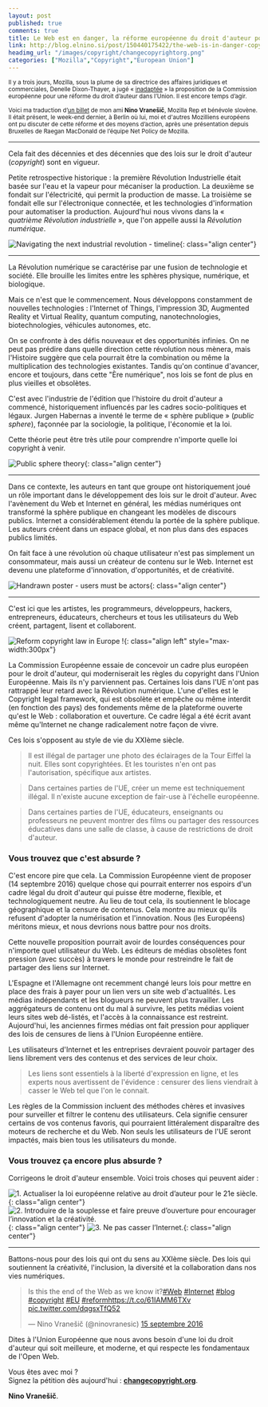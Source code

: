 ```yaml
---
layout: post
published: true
comments: true
title: Le Web est en danger, la réforme européenne du droit d'auteur pourrait tout casser.
link: http://blog.elnino.si/post/150440175422/the-web-is-in-danger-copyright-reform-can-break
headimg_url: "/images/copyright/changecopyrightorg.png"
categories: ["Mozilla","Copyright","European Union"]
---
```

<small>Il y a trois jours, Mozilla, sous la plume de sa directrice des affaires juridiques et commerciales, Denelle Dixon-Thayer, a jugé « [inadaptée](https://blog.mozilla.org/press-fr/2016/09/14/reforme-des-droits-dauteurs-dans-lunion-europeenne-une-proposition-non-adaptee/) » la proposition de la Commission européenne pour une réforme du droit d’auteur dans l’Union. Il est encore temps d’agir.</small>

<small>Voici ma traduction d’[un billet](http://blog.elnino.si/post/150440175422/the-web-is-in-danger-copyright-reform-can-break) de mon ami **Nino Vranešič**, Mozilla Rep et bénévole slovène. Il était présent, le week-end dernier, à Berlin où lui, moi et d'autres Mozilliens européens ont pu discuter de cette réforme et des moyens d’action, après une présentation depuis Bruxelles de Raegan MacDonald de l’équipe Net Policy de Mozilla.</small>

---

Cela fait des décennies et des décennies que des lois sur le droit d'auteur (*copyright*) sont en vigueur.

Petite retrospective historique : la première Révolution Industrielle était basée sur l'eau et la vapeur pour mécaniser la production. La deuxième se fondait sur l'électricité, qui permit la production de masse. La troisième se fondait elle sur l'électronique connectée, et les technologies d'information pour automatiser la production. Aujourd'hui nous vivons dans la « *quatrième Révolution industrielle* », que l'on appelle aussi la *Révolution numérique*.

![Navigating the next industrial revolution - timeline](/images/copyright/historic.png){: class="align center"}

---

La Révolution numérique se caractérise par une fusion de technologie et société. Elle brouille les limites entre les sphères physique, numérique, et biologique.

Mais ce n'est que le commencement. Nous développons constamment de nouvelles technologies : l'Internet of Things, l'impression 3D, Augmented Reality et Virtual Reality, quantum computing, nanotechnologies, biotechnologies, véhicules autonomes, etc.

On se confronte à des défis nouveaux et des opportunités infinies. On ne peut pas prédire dans quelle direction cette révolution nous mènera, mais l'Histoire suggère que cela pourrait être la combination ou même la multiplication des technologies existantes. Tandis qu'on continue d'avancer, encore et toujours, dans cette "Ère numérique", nos lois se font de plus en plus vieilles et obsolètes.

C'est avec l'industrie de l'édition que l'histoire du droit d'auteur a commencé, historiquement influencés par les cadres socio-politiques et légaux. Jurgen Habernas a inventé le terme de « sphère publique » (*public sphere*), façonnée par la sociologie, la politique, l'économie et la loi.

Cette théorie peut être très utile pour comprendre n'importe quelle loi copyright à venir.

![Public sphere theory](/images/copyright/publicsphere.png){: class="align center"}

---

Dans ce contexte, les auteurs en tant que groupe ont historiquement joué un rôle important dans le développement des lois sur le droit d'auteur. Avec l'avènement du Web et Internet en général, les médias numériques ont transformé la sphère publique en changeant les modèles de discours publics. Internet a considérablement étendu la portée de la sphère publique. Les auteurs créent dans un espace global, et non plus dans des espaces publics limités.

On fait face à une révolution où chaque utilisateur n'est pas simplement un consommateur, mais aussi un créateur de contenu sur le Web. Internet est devenu une plateforme d'innovation, d'opportunités, et de créativité.

![Handrawn poster - users must be actors](/images/copyright/poster.jpg){: class="align center"}

---

C'est ici que les artistes, les programmeurs, développeurs, hackers, entrepreneurs, éducateurs, chercheurs et tous les utilisateurs du Web créent, partagent, lisent et collaborent.

![Reform copyright law in Europe !](/images/copyright/reform.jpg){: class="align left" style="max-width:300px"}

La Commission Européenne essaie de concevoir un cadre plus européen pour le droit d'auteur, qui moderniserait les règles du copyright dans l'Union Européenne. Mais ils n'y parviennent pas. Certaines lois dans l'UE n'ont pas rattrappé leur retard avec la Révolution numérique. L'une d'elles est le Copyright legal framework, qui est obsolète et empêche ou même interdit (en fonction des pays) des fondements même de la plateforme ouverte qu'est le Web : collaboration et ouverture. Ce cadre légal a été écrit avant même qu'Internet ne change radicalement notre façon de vivre.

Ces lois s'opposent au style de vie du XXIème siècle.

> Il est illégal de partager une photo des éclairages de la Tour Eiffel la nuit. Elles sont copyrightées. Et les touristes n'en ont pas l'autorisation, spécifique aux artistes.  

> Dans certaines parties de l'UE, créer un meme est techniquement illégal. Il n'existe aucune exception de fair-use à l'échelle européenne.

> Dans certaines parties de l'UE, éducateurs, enseignants ou professeurs ne peuvent montrer des films ou partager des ressources éducatives dans une salle de classe, à cause de restrictions de droit d'auteur.

### Vous trouvez que c'est absurde ?

C'est encore pire que cela. La Commission Européenne vient de proposer (14 septembre 2016) quelque chose qui pourrait enterrer nos espoirs d'un cadre légal du droit d'auteur qui puisse être moderne, flexible, et technologiquement neutre. Au lieu de tout cela, ils soutiennent le blocage géographique et la censure de contenus. Cela montre au mieux qu'ils refusent d'adopter la numérisation et l'innovation. Nous (les Européens) méritons mieux, et nous devrions nous battre pour nos droits.

Cette nouvelle proposition pourrait avoir de lourdes conséquences pour n'importe quel utilisateur du Web. Les éditeurs de médias obsolètes font pression (avec succès) à travers le monde pour restreindre le fait de partager des liens sur Internet.

L'Espagne et l'Allemagne ont recemment changé leurs lois pour mettre en place des frais à payer pour un lien vers un site web d'actualités. Les médias indépendants et les blogueurs ne peuvent plus travailler. Les aggrégateurs de contenu ont du mal à survivre, les petits médias voient leurs sites web dé-listés, et l'accès à la connaissance est restreint. Aujourd'hui, les anciennes firmes médias ont fait pression pour appliquer des lois de censures de liens à l'Union Européenne entière.

Les utilisateurs d'Internet et les entreprises devraient pouvoir partager des liens librement vers des contenus et des services de leur choix.

> Les liens sont essentiels à la liberté d'expression en ligne, et les experts nous avertissent de l'évidence : censurer des liens viendrait à casser le Web tel que l'on le connait.

Les règles de la Commission incluent des méthodes chères et invasives pour surveiller et filtrer le contenu des utilisateurs. Cela signifie censurer certains de vos contenus favoris, qui pourraient littéralement disparaître des moteurs de recherche et du Web. Non seuls les utilisateurs de l'UE seront impactés, mais bien tous les utilisateurs du monde.

### Vous trouvez ça encore plus absurde ?

Corrigeons le droit d'auteur ensemble. Voici trois choses qui peuvent aider :

![1. Actualiser la loi européenne relative au droit d’auteur pour le 21e siècle.](/images/copyright/copyright1.png){: class="align center"}
![2. Introduire de la souplesse et faire preuve d’ouverture pour encourager l’innovation et la créativité.](/images/copyright/copyright3.png){: class="align center"}
![3. Ne pas casser l’Internet.](/images/copyright/copyright2.png){: class="align center"}

---

Battons-nous pour des lois qui ont du sens au XXIème siècle. Des lois qui soutiennent la créativité, l'inclusion, la diversité et la collaboration dans nos vies numériques.

<!--![We can cowork it out.](/images/copyright/nino-cowork.jpg){: class="align center"}-->

<blockquote class="twitter-tweet" data-lang="fr"><p lang="en" dir="ltr">Is this the end of the Web as we know it?<a href="https://twitter.com/hashtag/Web?src=hash">#Web</a> <a href="https://twitter.com/hashtag/Internet?src=hash">#Internet</a> <a href="https://twitter.com/hashtag/blog?src=hash">#blog</a> <a href="https://twitter.com/hashtag/copyright?src=hash">#copyright</a> <a href="https://twitter.com/hashtag/EU?src=hash">#EU</a> <a href="https://twitter.com/hashtag/reform?src=hash">#reform</a><a href="https://t.co/61IAMM6TXv">https://t.co/61IAMM6TXv</a> <a href="https://t.co/dqgsxTfQ52">pic.twitter.com/dqgsxTfQ52</a></p>&mdash; Nino Vranešič (@ninovranesic) <a href="https://twitter.com/ninovranesic/status/776365031923613696">15 septembre 2016</a></blockquote>
<script async src="//platform.twitter.com/widgets.js" charset="utf-8"></script>

Dites à l'Union Européenne que nous avons besoin d'une loi du droit d'auteur qui soit meilleure, et moderne, et qui respecte les fondamentaux de l'Open Web.

Vous êtes avec moi ?  
Signez la pétition dès aujourd'hui : [**changecopyright.org**](https://www.changecopyright.org/?locale=fr).

**Nino Vranešič**.